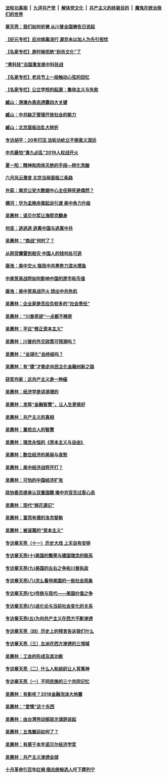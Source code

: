 ####  [法轮功真相](../../../../basic/blob/master/README.md?t=07020402) &nbsp;|&nbsp; [九评共产党](../../../../9ping.md/blob/master/README.md?t=07020402) &nbsp;|&nbsp; [解体党文化](../../../../jtdwh.md/blob/master/README.md?t=07020402)  &nbsp;|&nbsp; [共产主义的终极目的](../../../../gczydzjmd.md/blob/master/README.md?t=07020402) &nbsp;|&nbsp; [魔鬼在统治我们的世界](../../../../mgztzwmdsj.md/blob/master/README.md?t=07020402) 

#### [章天亮：我们如何祈祷 从川普全国祷告日说起](../pages/nsc423/n11944627.md?t=07020402) 

#### [【纪元专栏】应对病毒流行 渥京未以加人为先引担忧](../pages/nsc423/n11875714.md?t=07020402) 

#### [【名家专栏】是时候拒绝“封杀文化”了](../pages/nsc423/n11814093.md?t=07020402) 

#### [“黑科技”治国激发美中科技战](../pages/nsc423/n11638056.md?t=07020402) 

#### [【名家专栏】老兵节上一段触动心弦的回忆](../pages/nsc423/n11646016.md?t=07020402) 

#### [【名家专栏】公立学校的起源：集体主义与失败](../pages/nsc423/n11601833.md?t=07020402) 

#### [臧山：港澳办表态透露四大关键](../pages/nsc423/n11421628.md?t=07020402) 

#### [臧山：中共缺乏管理开放社会的能力](../pages/nsc423/n11407457.md?t=07020402) 

#### [臧山：北京面临治乱大转折](../pages/nsc423/n11406895.md?t=07020402) 

#### [专访胡平：20年打压 法轮功屹立不倒意义深远](../pages/nsc423/n11398800.md?t=07020402) 

#### [中共最怕“逢九必乱”2019人权战开火](../pages/nsc423/n11385248.md?t=07020402) 

#### [夏一阳：精神和肉体灭绝的手段—转化洗脑](../pages/nsc423/n11368250.md?t=07020402) 

#### [六月风云激变 北京当局面临三条路](../pages/nsc423/n11313668.md?t=07020402) 

#### [许茹：南京公安大数据中心主任猝死是偶然？](../pages/nsc423/n11064744.md?t=07020402) 

#### [横河：华为孟晚舟案起诉引渡 美中角力升级](../pages/nsc423/n11027230.md?t=07020402) 

#### [吴惠林：诺贝尔奖让海耶克翻身](../pages/nsc423/n10890049.md?t=07020402) 

#### [何坚：逃逃逃 逃离中国与逃离中共](../pages/nsc423/n10592891.md?t=07020402) 

#### [吴惠林：“商战”何时了？](../pages/nsc423/n10573558.md?t=07020402) 

#### [从网贷爆雷到股灾 中国人的钱何处可逃](../pages/nsc423/n10572800.md?t=07020402) 

#### [唐浩：美中交火 隐现中共黑势力混水摸鱼](../pages/nsc423/n10544040.md?t=07020402) 

#### [中美贸易战将如何影响中国的房市和币值](../pages/nsc423/n10543697.md?t=07020402) 

#### [唐浩：美中贸易战开火 烧出中共危机](../pages/nsc423/n10540126.md?t=07020402) 

#### [吴惠林：企业家是否应负较多的“社会责任”](../pages/nsc423/n10535022.md?t=07020402) 

#### [吴惠林：“川普奇迹”一点都不稀奇](../pages/nsc423/n10512808.md?t=07020402) 

#### [吴惠林：平议“修正资本主义”](../pages/nsc423/n10495724.md?t=07020402) 

#### [吴惠林：川普的外交政策可预测吗？](../pages/nsc423/n10462387.md?t=07020402) 

#### [吴惠林：“全球化”会终结吗？](../pages/nsc423/n10452838.md?t=07020402) 

#### [吴惠林：有“德”才能走向民主化金融创新之路](../pages/nsc423/n10432292.md?t=07020402) 

#### [获奖作家：这共产主义是一种癌](../pages/nsc423/n10431541.md?t=07020402) 

#### [吴惠林：经济学是讲道德的](../pages/nsc423/n10398014.md?t=07020402) 

#### [吴惠林：发挥“金融智慧”，让人生更美好](../pages/nsc423/n10375019.md?t=07020402) 

#### [吴惠林：共产主义的真相](../pages/nsc423/n10351394.md?t=07020402) 

#### [吴惠林：重拾古人的智慧](../pages/nsc423/n10337691.md?t=07020402) 

#### [吴惠林：理念永恒的《资本主义与自由》](../pages/nsc423/n10316274.md?t=07020402) 

#### [吴惠林：数位经济的美丽与哀愁](../pages/nsc423/n10292946.md?t=07020402) 

#### [吴惠林：美中经济战将开打？](../pages/nsc423/n10258825.md?t=07020402) 

#### [吴惠林：可怕的中国经济扩张](../pages/nsc423/n10219147.md?t=07020402) 

#### [政协委员提承认双重国籍 揭中共官员过客心态](../pages/nsc423/n10208809.md?t=07020402) 

#### [吴惠林：现代“桃花源记”](../pages/nsc423/n10185234.md?t=07020402) 

#### [吴惠林：富而有德的洛克斐勒](../pages/nsc423/n10142264.md?t=07020402) 

#### [吴惠林：被诬蔑的“资本主义”](../pages/nsc423/n10124816.md?t=07020402) 

#### [专访章天亮（十一）历史大戏 上天自有安排](../pages/nsc423/n10094905.md?t=07020402) 

#### [专访章天亮(十)美国的繁荣与建国理念的联系](../pages/nsc423/n10094899.md?t=07020402) 

#### [专访章天亮(九)美国的左右之争和川普执政](../pages/nsc423/n10094889.md?t=07020402) 

#### [专访章天亮(八)怎么看待美国的一些社会现象](../pages/nsc423/n10094857.md?t=07020402) 

#### [专访章天亮(七)传统与现代——美国价值之争](../pages/nsc423/n10093140.md?t=07020402) 

#### [专访章天亮(六)进化论与当前社会变化的关系](../pages/nsc423/n10092036.md?t=07020402) 

#### [专访章天亮(五)为何共产主义在西方不断渗透](../pages/nsc423/n10083620.md?t=07020402) 

#### [专访章天亮（四）历史上的预言告诉我们什么](../pages/nsc423/n10083606.md?t=07020402) 

#### [专访章天亮（三）左派在西方渗透的三领域](../pages/nsc423/n10081115.md?t=07020402) 

#### [吴惠林：工会的形成及其功能](../pages/nsc423/n10080633.md?t=07020402) 

#### [专访章天亮（二）什么人和组织让人背离神](../pages/nsc423/n10076637.md?t=07020402) 

#### [专访章天亮（一）不同民族的三个共同记忆](../pages/nsc423/n10074188.md?t=07020402) 

#### [吴惠林：有影呒？2018金融泡沫大地震](../pages/nsc423/n10040534.md?t=07020402) 

#### [吴惠林：“爱情”这个东西](../pages/nsc423/n10019423.md?t=07020402) 

#### [吴惠林：由台湾劳动部政次请辞说起](../pages/nsc423/n9979679.md?t=07020402) 

#### [吴惠林：五鬼搬运如何了？](../pages/nsc423/n9925338.md?t=07020402) 

#### [吴惠林：有感于本年诺贝尔经济学奖](../pages/nsc423/n9871883.md?t=07020402) 

#### [吴惠林：共产主义渗透全球](../pages/nsc423/n9812748.md?t=07020402) 

#### [十月革命引百年红祸 俄总统候选人吁下葬列宁](../pages/nsc423/n9810182.md?t=07020402) 

